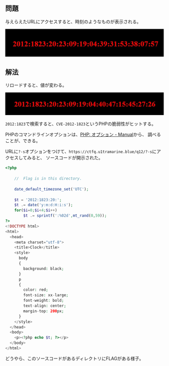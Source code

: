 ## 問題

与えらえたURLにアクセスすると、時刻のようなものが表示される。

![Image 1](ksnctf_q12_1.jpg)

## 解法

リロードすると、値が変わる。

![Image 2](ksnctf_q12_2.jpg)

`2012:1823`で検索すると、`CVE-2012-1823`というPHPの脆弱性がヒットする。

PHPのコマンドラインオプションは、[PHP: オプション - Manual](https://www.php.net/manual/ja/features.commandline.options.php)から、
調べることが、できる。

URLに`?-s`オプションをつけて、`https://ctfq.u1tramarine.blue/q12/?-s`にアクセスしてみると、
ソースコードが開示された。

```php
<?php

    //  Flag is in this directory.

    date_default_timezone_set('UTC');
    
    $t = '2012:1823:20:';
    $t .= date('y:m:d:H:i:s');
    for($i=0;$i<4;$i++)
        $t .= sprintf(':%02d',mt_rand(0,59));
?>
<!DOCTYPE html>
<html>
  <head>
    <meta charset="utf-8">
    <title>Clock</title>
    <style>
      body
      {
        background: black;
      }
      p
      {
        color: red;
        font-size: xx-large;
        font-weight: bold;
        text-align: center;
        margin-top: 200px;
      }
    </style>
  </head>
  <body>
    <p><?php echo $t; ?></p>
  </body>
</html>
```

どうやら、このソースコードがあるディレクトリにFLAGがある様子。

